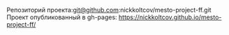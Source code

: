 Репозиторий проекта:git@github.com:nickkoltcov/mesto-project-ff.git
Проект опубликованный в gh-pages: https://nickkoltcov.github.io/mesto-project-ff/
